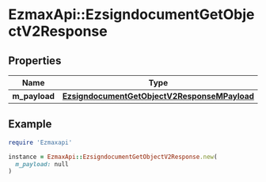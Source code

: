 # EzmaxApi::EzsigndocumentGetObjectV2Response

## Properties

| Name | Type | Description | Notes |
| ---- | ---- | ----------- | ----- |
| **m_payload** | [**EzsigndocumentGetObjectV2ResponseMPayload**](EzsigndocumentGetObjectV2ResponseMPayload.md) |  |  |

## Example

```ruby
require 'Ezmaxapi'

instance = EzmaxApi::EzsigndocumentGetObjectV2Response.new(
  m_payload: null
)
```

